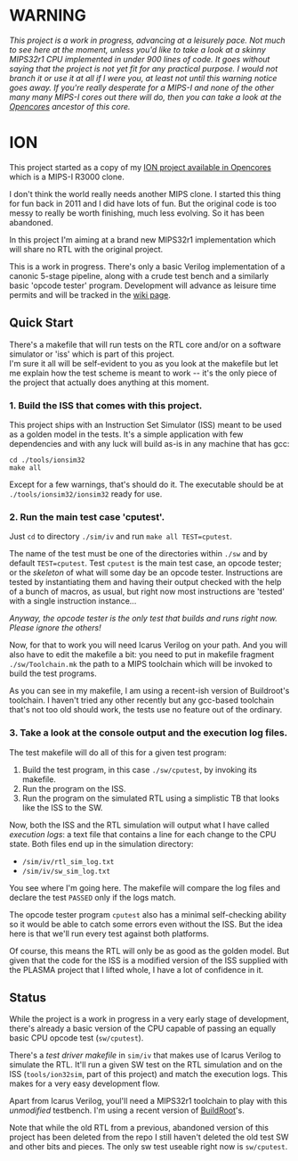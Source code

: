 WARNING
=======

_This project is a work in progress, advancing at a leisurely pace. Not much to see here at the moment, unless you'd like to take a look at a skinny MIPS32r1 CPU implemented in under 900 lines of code. It goes without saying that the project is not yet fit for any practical purpose. I would not branch it or use it at all if I were you, at least not until this warning notice goes away. 
If you're really desperate for a MIPS-I and none of the other many many MIPS-I cores out there will do, then you can take a look at the [Opencores](http://opencores.org/project,ion) ancestor of this core._


ION
===

This project started as a copy of my [ION project available in Opencores](http://opencores.org/project,ion) which is a MIPS-I R3000 clone.

I don't think the world really needs another MIPS clone. I started this thing for fun back in 2011 and I did have lots of fun. But the original code is too messy to really be worth finishing, much less evolving. So it has been abandoned.

In this project I'm aiming at a brand new MIPS32r1 implementation which will share no RTL with the original project.


This is a work in progress. There's only a basic Verilog implementation of a canonic 5-stage pipeline, along with a crude test bench and a similarly basic 'opcode tester' program. Development will advance as leisure time permits and will be tracked in the [wiki page](https://github.com/jaruiz/ION/wiki).


Quick Start
-----------

There's a makefile that will run tests on the RTL core and/or on a software simulator or 'iss' which is part of this project.  
I'm sure it all will be self-evident to you as you look at the makefile but let me explain how the test scheme is meant to work -- it's the only piece of the project that actually does anything at this moment.

### 1. Build the ISS that comes with this project.


This project ships with an Instruction Set Simulator (ISS) meant to be used as a golden model in the tests. It's a simple application with few dependencies and with any luck will build as-is in any machine that has gcc:

```
cd ./tools/ionsim32
make all
```

Except for a few warnings, that's should do it. The executable should be at `./tools/ionsim32/ionsim32` ready for use.

### 2. Run the main test case 'cputest'.

Just `cd` to directory `./sim/iv` and run `make all TEST=cputest`. 

The name of the test must be one of the directories within `./sw` and by default `TEST=cputest`.  Test `cputest` is the main test case, an opcode tester; or the _skeleton_ of what will some day be an opcode tester. Instructions are tested by instantiating them and having their output checked with the help of a bunch of macros, as usual, but right now most instructions are 'tested' with a single instruction instance...

_Anyway, the opcode tester is the only test that builds and runs right now. Please ignore the others!_

Now, for that to work you will need Icarus Verilog on your path. And you will also have to edit the makefile a bit: you need to put in makefile fragment `./sw/Toolchain.mk` the path to a MIPS toolchain which will be invoked to build the test programs.

As you can see in my makefile, I am using a recent-ish version of Buildroot's toolchain. I haven't tried any other recently  but any gcc-based toolchain that's not too old should work, the tests use no feature out of the ordinary.

### 3. Take a look at the console output and the execution log files.

The test makefile will do all of this for a given test program:

1. Build the test program, in this case `./sw/cputest`, by invoking its makefile.
2. Run the program on the ISS.
3. Run the program on the simulated RTL using a simplistic TB that looks like the ISS to the SW.

Now, both the ISS and the RTL simulation will output what I have called _execution logs_: a text file that contains a line for each change to the CPU state. Both files end up in the simulation directory:

* `/sim/iv/rtl_sim_log.txt`
* `/sim/iv/sw_sim_log.txt`

You see where I'm going here. The makefile will compare the log files and declare the test `PASSED` only if the logs match.

The opcode tester program `cputest` also has a minimal self-checking ability so it would be able to catch some errors even without the ISS. But the idea here is that we'll run every test against both platforms.

Of course, this means the RTL will only be as good as the golden model. But given that the code for the ISS is a modified version of the ISS supplied with the PLASMA project that I lifted whole, I have a lot of confidence in it.


Status
------

While the project is a work in progress in a very early stage of development, there's already a basic version of the CPU capable of passing an equally basic CPU opcode test (`sw/cputest`).

There's a _test driver makefile_ in `sim/iv` that makes use of Icarus Verilog to simulate the RTL. It'll run a given SW test on the RTL simulation and on the ISS (`tools/ion32sim`, part of this project) and match the execution logs. This makes for a very easy development flow.

Apart from Icarus Verilog, youl'll need a MIPS32r1 toolchain to play with this _unmodified_ testbench. I'm using a recent version of [BuildRoot](https://buildroot.org/)'s.

Note that while the old RTL from a previous, abandoned version of this project has been deleted from the repo I still haven't deleted the old test SW and other bits and pieces. The only sw test useable right now is `sw/cputest`.
